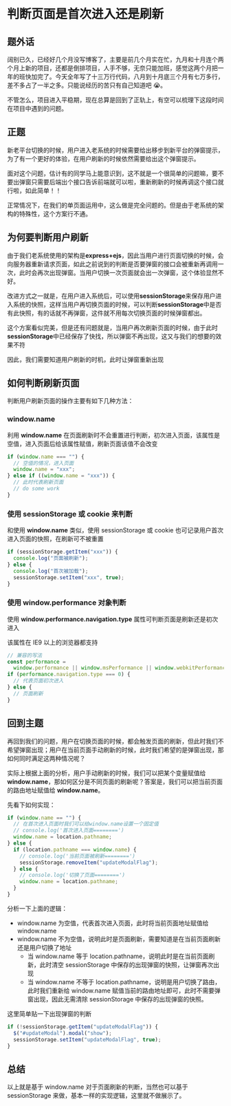 # 判断页面是首次进入还是刷新

## 题外话

阔别已久，已经好几个月没写博客了，主要是前几个月实在忙，九月和十月连个两个月上新的项目，还都是倒排项目，人手不够，无奈只能加班，感觉这两个月把一年的班快加完了。今天全年写了十三万行代码，八月到十月底三个月有七万多行，差不多占了一半之多。只能说经历的苦只有自己知道吧 😭。

不管怎么，项目进入平稳期，现在总算是回到了正轨上，有空可以梳理下这段时间在项目中遇到的问题。

## 正题

新老平台切换的时候，用户进入老系统的时候需要给出移步到新平台的弹窗提示，为了有一个更好的体验，在用户刷新的时候依然需要给出这个弹窗提示。

面对这个问题，估计有的同学马上能意识到，这不就是一个很简单的问题嘛，要不要出弹窗只需要后端出个接口告诉前端就可以啦，重新刷新的时候再调这个接口就行啦，如此简单！！

正常情况下，在我们的单页面运用中，这么做是完全问题的。但是由于老系统的架构的特殊性，这个方案行不通。

## 为何要判断用户刷新

由于我们老系统使用的架构是**express+ejs**，因此当用户进行页面切换的时候，会向服务器重新请求页面，如此之前说到的判断是否要弹窗的接口会被重新再调用一次，此时会再次出现弹窗。当用户切换一次页面就会出一次弹窗，这个体验显然不好。

改进方式之一就是，在用户进入系统后，可以使用**sessionStorage**来保存用户进入系统的快照，这样当用户再切换页面的时候，可以判断**sessionStorage**中是否有此快照，有的话就不再弹窗，这件就不用每次切换页面的时候弹窗都出。

这个方案看似完美，但是还有问题就是，当用户再次刷新页面的时候，由于此时**sessionStorage**中已经保存了快找，所以弹窗不再出现，这又与我们的想要的效果不符

因此，我们需要知道用户刷新的时机，此时让弹窗重新出现

## 如何判断刷新页面

判断用户刷新页面的操作主要有如下几种方法：

### window.name

利用 **window.name** 在页面刷新时不会重置进行判断，初次进入页面，该属性是空值，进入页面后给该属性赋值，刷新页面该值不会改变

```js
if (window.name === "") {
  // 空值的情况，进入页面
  window.name = "xxx";
} else if ((window.name = "xxx")) {
  // 此时代表刷新页面
  // do some work
}
```

### 使用 sessionStorage 或 cookie 来判断

和使用 **window.name** 类似，使用 sessionStorage 或 cookie 也可记录用户首次进入页面的快照，在刷新可不被重置

```js
if (sessionStorage.getItem("xxx")) {
  console.log("页面被刷新");
} else {
  console.log("首次被加载");
  sessionStorage.setItem("xxx", true);
}
```

### 使用 window.performance 对象判断

使用 **window.performance.navigation.type** 属性可判断页面是刷新还是初次进入

该属性在 IE9 以上的浏览器都支持

```js
// 兼容的写法
const performance =
  window.performance || window.msPerformance || window.webkitPerformance;
if (performance.navigation.type === 0) {
  // 代表页面初次进入
} else {
  // 页面刷新
}
```

## 回到主题

再回到我们的问题，用户在切换页面的时候，都会触发页面的刷新，但此时我们不希望弹窗出现；用户在当前页面手动刷新的时候，此时我们希望的是弹窗出现，那如何同时满足这两种情况呢？

实际上根据上面的分析，用户手动刷新的时候，我们可以把某个变量赋值给 **window.name**，那如何区分是不同页面的刷新呢？答案是，我们可以把当前页面的路由地址赋值给 **window.name**。

先看下如何实现：

```js
if (window.name == "") {
  // 在首次进入页面时我们可以给window.name设置一个固定值
  // console.log('首次进入页面========')
  window.name = location.pathname;
} else {
  if (location.pathname === window.name) {
    // console.log('当前页面被刷新========')
    sessionStorage.removeItem("updateModalFlag");
  } else {
    // console.log('切换了页面========')
    window.name = location.pathname;
  }
}
```

分析一下上面的逻辑：

- window.name 为空值，代表首次进入页面，此时将当前页面地址赋值给 window.name
- window.name 不为空值，说明此时是页面刷新，需要知道是在当前页面刷新还是用户切换了地址
  - 当 window.name 等于 location.pathname，说明此时是在当前页面刷新，此时清空 sessionStorage 中保存的出现弹窗的快照，让弹窗再次出现
  - 当 window.name 不等于 location.pathname，说明是用户切换了路由，此时我们重新给 window.name 赋值当前的路由地址即可，此时不需要弹窗出现，因此无需清除 sessionStorage 中保存的出现弹窗的快照。

这里简单贴一下出现弹窗的判断

```js
if (!sessionStorage.getItem("updateModalFlag")) {
  $("#updateModal").modal("show");
  sessionStorage.setItem("updateModalFlag", true);
}
```

## 总结

以上就是基于 window.name 对于页面刷新的判断，当然也可以基于 sessionStorage 来做，基本一样的实现逻辑，这里就不做展示了。
